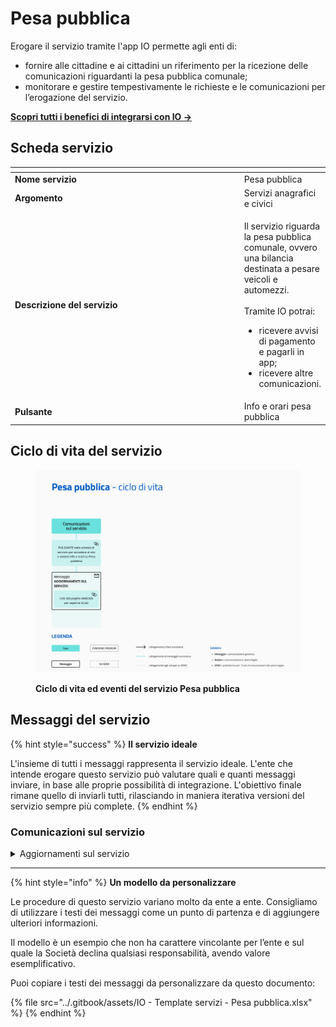 # Pesa pubblica

Erogare il servizio tramite l'app IO permette agli enti di:

* fornire alle cittadine e ai cittadini un riferimento per la ricezione delle comunicazioni riguardanti la pesa pubblica comunale;
* monitorare e gestire tempestivamente le richieste e le comunicazioni per l’erogazione del servizio.

[**Scopri tutti i benefici di integrarsi con IO →** ](https://docs.pagopa.it/manuale-servizi/lapp-io/cose-io-e-qual-e-il-suo-obiettivo)

## Scheda servizio <a href="#scheda-servizio" id="scheda-servizio"></a>

<table data-header-hidden><thead><tr><th width="373"></th><th></th></tr></thead><tbody><tr><td><strong>Nome servizio</strong></td><td>Pesa pubblica</td></tr><tr><td><strong>Argomento</strong></td><td>Servizi anagrafici e civici</td></tr><tr><td><strong>Descrizione del servizio</strong></td><td><p>Il servizio riguarda la pesa pubblica comunale, ovvero una bilancia destinata a pesare veicoli e automezzi.<br><br>Tramite IO potrai:</p><ul><li>ricevere avvisi di pagamento e pagarli in app;</li><li>ricevere altre comunicazioni.</li></ul></td></tr><tr><td><strong>Pulsante</strong></td><td>Info e orari pesa pubblica</td></tr></tbody></table>

## Ciclo di vita del servizio

<figure><img src="../.gitbook/assets/Servizi anagrafici_Pesa pubblica.png" alt=""><figcaption><p><strong>Ciclo di vita ed eventi del servizio Pesa pubblica</strong></p></figcaption></figure>

## Messaggi del servizio

{% hint style="success" %}
**Il servizio ideale**

L'insieme di tutti i messaggi rappresenta il servizio ideale. L'ente che intende erogare questo servizio può valutare quali e quanti messaggi inviare, in base alle proprie possibilità di integrazione. L'obiettivo finale rimane quello di inviarli tutti, rilasciando in maniera iterativa versioni del servizio sempre più complete.
{% endhint %}

### Comunicazioni sul servizio

<details>

<summary>Aggiornamenti sul servizio</summary>

**🖋 Titolo del messaggio:** Aggiornamenti sul servizio

🗒 **Testo del messaggio**:&#x20;

Dal \<gg/mm/aaaa> il servizio di pesa pubblica subirà delle variazioni.

Per ulteriori informazioni, \[visita questo sito]\(URL).

**🪄 Pulsante**: n/a

***

**Destinatari**: Tutti i cittadini che hanno manifestato interesse verso il servizio di pesa pubblica del proprio Comune.

**Quando inviarlo**: Quando il servizio subisce variazioni.

**User story**: Come cittadino voglio ricevere aggiornamenti sulle variazioni del servizio di pesa pubblica.

</details>

***

{% hint style="info" %}
**Un modello da personalizzare**

Le procedure di questo servizio variano molto da ente a ente. Consigliamo di utilizzare i testi dei messaggi come un punto di partenza e di aggiungere ulteriori informazioni.&#x20;

Il modello è un esempio che non ha carattere vincolante per l’ente e sul quale la Società declina qualsiasi responsabilità, avendo valore esemplificativo.

Puoi copiare i testi dei messaggi da personalizzare da questo documento:

{% file src="../.gitbook/assets/IO - Template servizi - Pesa pubblica.xlsx" %}
{% endhint %}
